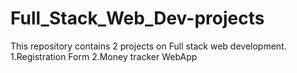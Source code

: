 # Full_Stack_Web_Dev-projects

This repository contains 2 projects on Full stack web development.
1.Registration Form
2.Money tracker WebApp
